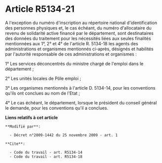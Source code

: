 # Article R5134-21

A l'exception du numéro d'inscription au répertoire national d'identification des personnes physiques et, le cas échéant, du
numéro d'allocataire du revenu de solidarité active financé par le département, sont destinataires des données du traitement
pour les nécessités liées aux seules finalités mentionnées aux 1°, 2° et 4° de l'article R. 5134-18 les agents des
administrations et organismes mentionnés ci-après, désignés et habilités par l'autorité responsable de ces administrations et
organismes : 

1° Les services déconcentrés du ministre chargé de l'emploi dans le département ; 

2° Les unités locales de Pôle emploi ; 

3° Les organismes mentionnés à l'article D. 5134-14, pour les conventions qu'ils ont conclues au nom de l'Etat ; 

4° Le cas échéant, le département, lorsque le président du conseil général le demande, pour les conventions qu'il a conclues.

**Liens relatifs à cet article**

	**Modifié par**:

	  - Décret n°2009-1442 du 25 novembre 2009 - art. 1

	**Cite**:

	  - Code du travail - art. R5134-14
	  - Code du travail - art. R5134-18
